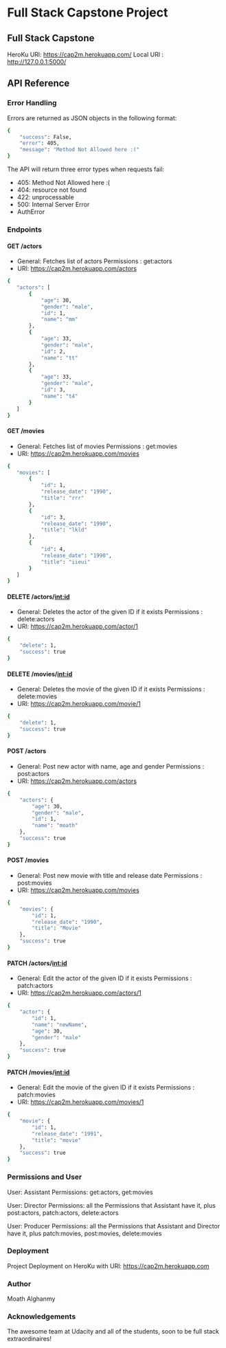 # Full Stack Capstone Project

## Full Stack Capstone

HeroKu URl: https://cap2m.herokuapp.com/
Local URl : http://127.0.0.1:5000/

## API Reference

### Error Handling

Errors are returned as JSON objects in the following format:
```bash
{
    "success": False, 
    "error": 405,
    "message": "Method Not Allowed here :("
}
```

The API will return three error types when requests fail:

- 405: Method Not Allowed here :(
- 404: resource not found
- 422: unprocessable
- 500: Internal Server Error
- AuthError

### Endpoints

#### GET /actors

- General:
    Fetches list of actors
    Permissions : get:actors
- URl: https://cap2m.herokuapp.com/actors

 ```bash
{
    "actors": [
        {
            "age": 30,
            "gender": "male",
            "id": 1,
            "name": "mm"
        },
        {
            "age": 33,
            "gender": "male",
            "id": 2,
            "name": "tt"
        },
        {
            "age": 33,
            "gender": "male",
            "id": 3,
            "name": "t4"
        }
    ]
}
```

#### GET /movies

- General:
    Fetches list of movies
    Permissions : get:movies
- URl: https://cap2m.herokuapp.com/movies

 ```bash
{
    "movies": [
        {
            "id": 1,
            "release_date": "1990",
            "title": "rrr"
        },
        {
            "id": 3,
            "release_date": "1990",
            "title": "lkld"
        },
        {
            "id": 4,
            "release_date": "1990",
            "title": "iieui"
        }
    ]
}
```

#### DELETE /actors/<int:id>

- General:
    Deletes the actor of the given ID if it exists
    Permissions : delete:actors
- URl: https://cap2m.herokuapp.com/actor/1

```bash
{
    "delete": 1,
    "success": true
}
```

#### DELETE /movies/<int:id>

- General:
    Deletes the movie of the given ID if it exists
    Permissions : delete:movies
- URl: https://cap2m.herokuapp.com/movie/1

```bash
{
    "delete": 1,
    "success": true
}
```

#### POST /actors

- General:
    Post new actor with name, age and gender
    Permissions : post:actors
- URl: https://cap2m.herokuapp.com/actors

```bash
{
    "actors": {
        "age": 30,
        "gender": "male",
        "id": 1,
        "name": "moath"
    },
    "success": true
}
```

#### POST /movies

- General:
    Post new movie with title and release date
    Permissions : post:movies
- URl: https://cap2m.herokuapp.com/movies

```bash
{
    "movies": {
        "id": 1,
        "release_date": "1990",
        "title": "Movie"
    },
    "success": true
}
```

#### PATCH /actors/<int:id>

- General:
    Edit the actor of the given ID if it exists
    Permissions : patch:actors
- URl: https://cap2m.herokuapp.com/actors/1

```bash
{
    "actor": {
        "id": 1,
        "name": "newName",
        "age": 30,
        "gender": "male"
    },
    "success": true
}
```

#### PATCH /movies/<int:id>

- General:
    Edit the movie of the given ID if it exists
    Permissions : patch:movies
- URl: https://cap2m.herokuapp.com/movies/1

```bash
{
    "movie": {
        "id": 1,
        "release_date": "1991",
        "title": "movie"
    },
    "success": true
}
```


### Permissions and User

User: Assistant
Permissions: get:actors, get:movies

User: Director
Permissions: all the Permissions that Assistant have it, plus post:actors, patch:actors, delete:actors

User: Producer
Permissions: all the Permissions that Assistant and Director have it, plus patch:movies, post:movies, delete:movies

### Deployment

Project Deployment on HeroKu with URl: https://cap2m.herokuapp.com
### Author

Moath Alghanmy

### Acknowledgements

The awesome team at Udacity and all of the students, soon to be full stack extraordinaires!
